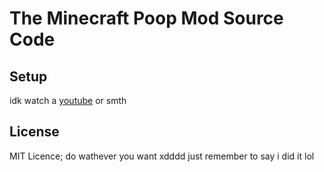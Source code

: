 # The Minecraft Poop Mod Source Code

## Setup

idk watch a [youtube](https://www.youtube.com/) or smth

## License

MIT Licence; do wathever you want xdddd just remember to say i did it lol
